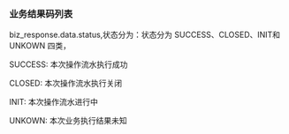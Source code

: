 ### 业务结果码列表

biz_response.data.status,状态分为：状态分为 SUCCESS、CLOSED、INIT和 UNKOWN 四类，

SUCCESS: 本次操作流水执行成功

CLOSED: 本次操作流水执行关闭

INIT: 本次操作流水进行中

UNKOWN: 本次业务执行结果未知

